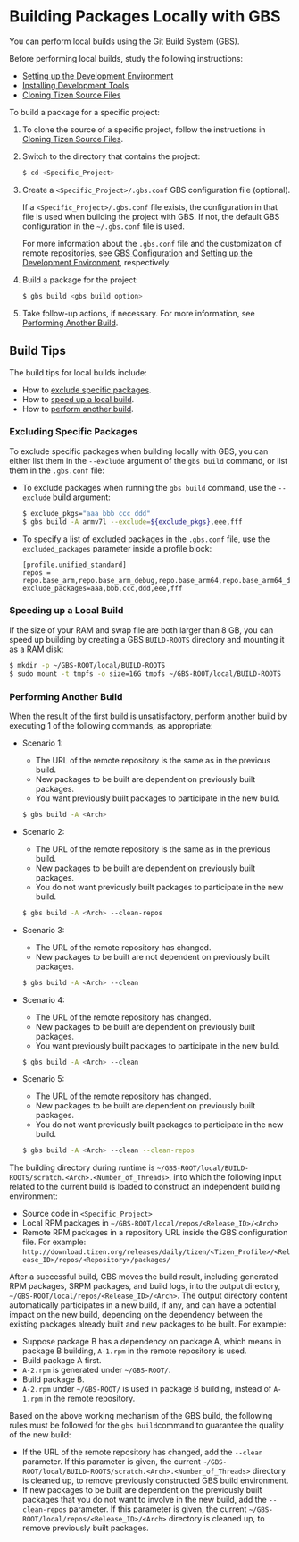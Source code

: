 # Building Packages Locally with GBS

You can perform local builds using the Git Build System (GBS).

Before performing local builds, study the following instructions:

- [Setting up the Development Environment](setting-up.md)
- [Installing Development Tools](installing.md)
- [Cloning Tizen Source Files](cloning.md)

To build a package for a specific project:

1. To clone the source of a specific project, follow the instructions in [Cloning Tizen Source Files](cloning.md).
1. Switch to the directory that contains the project:

   ```bash
   $ cd <Specific_Project>
   ```
1. Create a  `<Specific_Project>/.gbs.conf` GBS configuration file (optional).

   If a `<Specific_Project>/.gbs.conf` file exists, the configuration in that file is used when building the project with GBS. If not, the default GBS configuration in the `~/.gbs.conf` file is used.

   For more information about the `.gbs.conf` file and the customization of remote repositories, see [GBS Configuration](../tools/gbs/gbs.conf.md) and [Setting up the Development Environment](setting-up.md), respectively.

1. Build a package for the project:

   ```bash
   $ gbs build <gbs build option>
   ```
1. Take follow-up actions, if necessary. For more information, see [Performing Another Build](#id4).

## Build Tips

The build tips for local builds include:

- How to [exclude specific packages](building.md#id3).
- How to [speed up a local build](building.md#speed).
- How to [perform another build](building.md#id4).

### Excluding Specific Packages <a name="id3"></a>

To exclude specific packages when building locally with GBS, you can either list them in the `--exclude` argument of the `gbs build` command, or list them in the `.gbs.conf` file:

- To exclude packages when running the `gbs build` command, use the `--exclude` build argument:
  ```bash
  $ exclude_pkgs="aaa bbb ccc ddd"
  $ gbs build -A armv7l --exclude=${exclude_pkgs},eee,fff
  ```
- To specify a list of excluded packages in the `.gbs.conf` file, use the `excluded_packages` parameter inside a profile block:
  ```
  [profile.unified_standard]
  repos = repo.base_arm,repo.base_arm_debug,repo.base_arm64,repo.base_arm64_debug,repo.base_ia32,repo.base_ia32_debug,repo.base_x86_64,repo.base_x86_64_debug,repo.unified_standard,repo.unified_standard_debug
  exclude_packages=aaa,bbb,ccc,ddd,eee,fff
  ```

### Speeding up a Local Build <a name="speed"></a>

If the size of your RAM and swap file are both larger than 8 GB, you can speed up building by creating a GBS `BUILD-ROOTS` directory and mounting it as a RAM disk:

```bash
$ mkdir -p ~/GBS-ROOT/local/BUILD-ROOTS
$ sudo mount -t tmpfs -o size=16G tmpfs ~/GBS-ROOT/local/BUILD-ROOTS
```

### Performing Another Build <a name="id4"></a>

When the result of the first build is unsatisfactory, perform another build by executing 1 of the following commands, as appropriate:

- Scenario 1:
  - The URL of the remote repository is the same as in the previous build.
  - New packages to be built are dependent on previously built packages.
  - You want previously built packages to participate in the new build.

  ```bash
  $ gbs build -A <Arch>
  ```

- Scenario  2:
  - The URL of the remote repository is the same as in the previous build.
  - New packages to be built are dependent on previously built packages.
  - You do not want previously built packages to participate in the new build.

  ```bash
  $ gbs build -A <Arch> --clean-repos
  ```

- Scenario 3:

  - The URL of the remote repository has changed.
  - New packages to be built are not dependent on previously built packages.

  ```bash
  $ gbs build -A <Arch> --clean
  ```

- Scenario 4:
  - The URL of the remote repository has changed.
  - New packages to be built are dependent on previously built packages.
  - You want previously built packages to participate in the new build.

  ```bash
  $ gbs build -A <Arch> --clean
  ```

- Scenario 5:
  - The URL of the remote repository has changed.
  - New packages to be built are dependent on previously built packages.
  - You do not want previously built packages to participate in the new build.

  ```bash
  $ gbs build -A <Arch> --clean --clean-repos
  ```

The building directory during runtime is `~/GBS-ROOT/local/BUILD-ROOTS/scratch.<Arch>.<Number_of_Threads>`, into which the following input related to the current build is loaded to construct an independent building environment:

- Source code in `<Specific_Project>`
- Local RPM packages in `~/GBS-ROOT/local/repos/<Release_ID>/<Arch>`
- Remote RPM packages in a repository URL inside the GBS configuration file. For example: `http://download.tizen.org/releases/daily/tizen/<Tizen_Profile>/<Release_ID>/repos/<Repository>/packages/`

After a successful build, GBS moves the build result, including generated RPM packages, SRPM packages, and build logs, into the output directory, `~/GBS-ROOT/local/repos/<Release_ID>/<Arch>`. The output directory content automatically participates in a new build, if any, and can have a potential impact on the new build, depending on the dependency between the existing packages already built and new packages to be built. For example:

- Suppose package B has a dependency on package A, which means in package B building, `A-1.rpm` in the remote repository is used.
- Build package A first.
- `A-2.rpm` is generated under `~/GBS-ROOT/`.
- Build package B.
- `A-2.rpm` under `~/GBS-ROOT/` is used in package B building, instead of `A-1.rpm` in the remote repository.

Based on the above working mechanism of the GBS build, the following rules must be followed for the `gbs build`command to guarantee the quality of the new build:

- If the URL of the remote repository has changed, add the `--clean` parameter. If this parameter is given, the current `~/GBS-ROOT/local/BUILD-ROOTS/scratch.<Arch>.<Number_of_Threads>` directory is cleaned up, to remove previously constructed GBS build environment.
- If new packages to be built are dependent on the previously built packages that you do not want to involve in the new build, add the `--clean-repos` parameter. If this parameter is given, the current `~/GBS-ROOT/local/repos/<Release_ID>/<Arch>` directory is cleaned up, to remove previously built packages.

